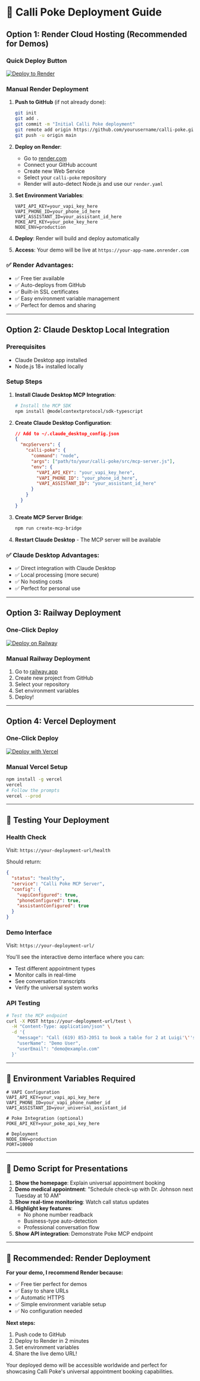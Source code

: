 # 🚀 Calli Poke Deployment Guide

## Option 1: Render Cloud Hosting (Recommended for Demos)

### Quick Deploy Button
[![Deploy to Render](https://render.com/images/deploy-to-render-button.svg)](https://render.com/deploy?repo=https://github.com/yourusername/calli-poke)

### Manual Render Deployment

1. **Push to GitHub** (if not already done):
   ```bash
   git init
   git add .
   git commit -m "Initial Calli Poke deployment"
   git remote add origin https://github.com/yourusername/calli-poke.git
   git push -u origin main
   ```

2. **Deploy on Render**:
   - Go to [render.com](https://render.com)
   - Connect your GitHub account
   - Create new Web Service
   - Select your `calli-poke` repository
   - Render will auto-detect Node.js and use our `render.yaml`

3. **Set Environment Variables**:
   ```
   VAPI_API_KEY=your_vapi_key_here
   VAPI_PHONE_ID=your_phone_id_here
   VAPI_ASSISTANT_ID=your_assistant_id_here
   POKE_API_KEY=your_poke_key_here
   NODE_ENV=production
   ```

4. **Deploy**: Render will build and deploy automatically
5. **Access**: Your demo will be live at `https://your-app-name.onrender.com`

### ✅ Render Advantages:
- ✅ Free tier available
- ✅ Auto-deploys from GitHub
- ✅ Built-in SSL certificates
- ✅ Easy environment variable management
- ✅ Perfect for demos and sharing

---

## Option 2: Claude Desktop Local Integration

### Prerequisites
- Claude Desktop app installed
- Node.js 18+ installed locally

### Setup Steps

1. **Install Claude Desktop MCP Integration**:
   ```bash
   # Install the MCP SDK
   npm install @modelcontextprotocol/sdk-typescript
   ```

2. **Create Claude Desktop Configuration**:
   ```json
   // Add to ~/.claude_desktop_config.json
   {
     "mcpServers": {
       "calli-poke": {
         "command": "node",
         "args": ["path/to/your/calli-poke/src/mcp-server.js"],
         "env": {
           "VAPI_API_KEY": "your_vapi_key_here",
           "VAPI_PHONE_ID": "your_phone_id_here",
           "VAPI_ASSISTANT_ID": "your_assistant_id_here"
         }
       }
     }
   }
   ```

3. **Create MCP Server Bridge**:
   ```bash
   npm run create-mcp-bridge
   ```

4. **Restart Claude Desktop** - The MCP server will be available

### ✅ Claude Desktop Advantages:
- ✅ Direct integration with Claude Desktop
- ✅ Local processing (more secure)
- ✅ No hosting costs
- ✅ Perfect for personal use

---

## Option 3: Railway Deployment

### One-Click Deploy
[![Deploy on Railway](https://railway.app/button.svg)](https://railway.app/template/your-template-id)

### Manual Railway Deployment
1. Go to [railway.app](https://railway.app)
2. Create new project from GitHub
3. Select your repository
4. Set environment variables
5. Deploy!

---

## Option 4: Vercel Deployment

### One-Click Deploy
[![Deploy with Vercel](https://vercel.com/button)](https://vercel.com/new/clone?repository-url=https://github.com/yourusername/calli-poke)

### Manual Vercel Setup
```bash
npm install -g vercel
vercel
# Follow the prompts
vercel --prod
```

---

## 🧪 Testing Your Deployment

### Health Check
Visit: `https://your-deployment-url/health`

Should return:
```json
{
  "status": "healthy",
  "service": "Calli Poke MCP Server",
  "config": {
    "vapiConfigured": true,
    "phoneConfigured": true,
    "assistantConfigured": true
  }
}
```

### Demo Interface
Visit: `https://your-deployment-url/`

You'll see the interactive demo interface where you can:
- Test different appointment types
- Monitor calls in real-time
- See conversation transcripts
- Verify the universal system works

### API Testing
```bash
# Test the MCP endpoint
curl -X POST https://your-deployment-url/test \
  -H "Content-Type: application/json" \
  -d '{
    "message": "Call (619) 853-2051 to book a table for 2 at Luigi'\''s tonight at 7:30 PM",
    "userName": "Demo User",
    "userEmail": "demo@example.com"
  }'
```

---

## 🔧 Environment Variables Required

```env
# VAPI Configuration
VAPI_API_KEY=your_vapi_api_key_here
VAPI_PHONE_ID=your_vapi_phone_number_id
VAPI_ASSISTANT_ID=your_universal_assistant_id

# Poke Integration (optional)
POKE_API_KEY=your_poke_api_key_here

# Deployment
NODE_ENV=production
PORT=10000
```

---

## 🎯 Demo Script for Presentations

1. **Show the homepage**: Explain universal appointment booking
2. **Demo medical appointment**: "Schedule check-up with Dr. Johnson next Tuesday at 10 AM"
3. **Show real-time monitoring**: Watch call status updates
4. **Highlight key features**:
   - No phone number readback
   - Business-type auto-detection
   - Professional conversation flow
5. **Show API integration**: Demonstrate Poke MCP endpoint

---

## 🚀 Recommended: Render Deployment

**For your demo, I recommend Render because:**
- ✅ Free tier perfect for demos
- ✅ Easy to share URLs
- ✅ Automatic HTTPS
- ✅ Simple environment variable setup
- ✅ No configuration needed

**Next steps:**
1. Push code to GitHub
2. Deploy to Render in 2 minutes
3. Set environment variables
4. Share the live demo URL!

Your deployed demo will be accessible worldwide and perfect for showcasing Calli Poke's universal appointment booking capabilities.